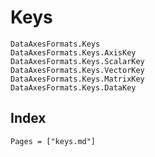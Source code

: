 # Keys

```@docs
DataAxesFormats.Keys
DataAxesFormats.Keys.AxisKey
DataAxesFormats.Keys.ScalarKey
DataAxesFormats.Keys.VectorKey
DataAxesFormats.Keys.MatrixKey
DataAxesFormats.Keys.DataKey
```

## Index

```@index
Pages = ["keys.md"]
```
